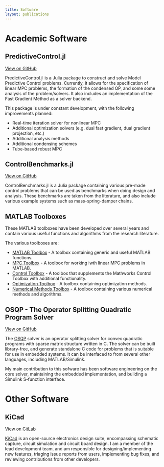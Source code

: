 ```yaml
---
title: Software
layout: publications
---
```


# Academic Software

## PredictiveControl.jl

<span class=pub_icons><a href="https://github.com/imciner2/PredictiveControl.jl" target="_blank"><i class="fab fa-fw fa-github"></i>View on GitHub</a></span>

PredictiveControl.jl is a Julia package to construct and solve Model Predictive Control problems.
Currently, it allows for the specification of linear MPC problems, the formation of the condensed QP, and some some analysis of the problem/solvers.
It also includes an implementation of the Fast Gradient Method as a solver backend.

<p class="list_header">This package is under constant development, with the following improvements planned:</p>
 <ul class="list_header">
    <li>Real-time iteration solver for nonlinear MPC</li>
    <li>Additional optimization solvers (e.g. dual fast gradient, dual gradient projection, etc.)</li>
    <li>Additional analysis methods</li>
    <li>Additional condensing schemes</li>
    <li>Tube-based robust MPC</li>
</ul>

## ControlBenchmarks.jl

<span class=pub_icons><a href="https://github.com/imciner2/ControlBenchmarks.jl" target="_blank"><i class="fab fa-fw fa-github"></i>View on GitHub</a></span>

ControlBenchmarks.jl is a Julia package containing various pre-made control problems that can be used as benchmarks when doing design and analysis.
These benchmarks are taken from the literature, and also include various example systems such as mass-spring-damper chains.

## MATLAB Toolboxes

These MATLAB toolboxes have been developed over several years and contain various useful functions and algorithms from the research literature.

<p class="list_header">The various toolboxes are:</p>
 <ul class="list_header">
    <li><a href="https://github.com/imciner2/MATLAB_Toolbox" target="_blank">MATLAB Toolbox</a> - A toolbox containing generic and useful MATLAB functions.</li>
    <li><a href="https://github.com/imciner2/MPC_Toolbox" target="_blank">MPC Toolbox</a> - A toolbox for working iwth linear MPC problems in MATLAB.</li>
    <li><a href="https://github.com/imciner2/Control_Toolbox" target="_blank">Control Toolbox</a> - A toolbox that supplements the Mathworks Control Toolbox with additional functionality.</li>
    <li><a href="https://github.com/imciner2/Optimization_Toolbox" target="_blank">Optimization Toolbox</a> - A toolbox containing optimization methods.</li>
    <li><a href="https://github.com/imciner2/Numerical_Methods_Toolbox" target="_blank">Numerical Methods Toolbox</a> - A toolbox containing various numerical methods and algorithms.</li>
</ul>

## OSQP - The Operator Splitting Quadratic Program Solver

<span class=pub_icons><a href="https://github.com/oxfordcontrol/osqp" target="_blank"><i class="fab fa-fw fa-github"></i>View on GitHub</a></span>

The [OSQP](https://osqp.org) solver is an operator splitting solver for convex quadratic programs with sparse matrix structure written in C.
The solver can be built library-free, and generate standalone C code for problems that is suitable for use in embedded systems.
It can be interfaced to from several other languages, including MATLAB/Simulink.

My main contribution to this sofware has been software engineering on the core solver, maintaining the embedded implementation, and building a Simulink S-function interface.

# Other Software

## KiCad

<span class=pub_icons><a href="https://gitlab.com/kicad/code/kicad" target="_blank"><i class="fab fa-fw fa-gitlab"></i>View on GitLab</a></span>

[KiCad](https://kicad.org) is an open-source electronics design suite, encompassing schematic capture, circuit simulation and circuit board design.
I am a member of the lead development team, and am responsible for designing/implementing new features, triaging issue reports from users, implementing bug fixes, and reviewing contributions from other developers.
